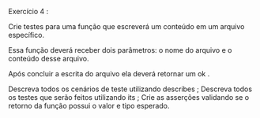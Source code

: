 Exercício 4 :

Crie testes para uma função que escreverá um conteúdo em um arquivo específico.

Essa função deverá receber dois parâmetros: o nome do arquivo e o conteúdo desse arquivo.

Após concluir a escrita do arquivo ela deverá retornar um ok .

Descreva todos os cenários de teste utilizando describes ;
Descreva todos os testes que serão feitos utilizando its ;
Crie as asserções validando se o retorno da função possui o valor e tipo esperado.
